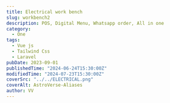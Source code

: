 ```yaml
---
title: Electrical work bench
slug: workbench2
description: POS, Digital Menu, Whatsapp order, All in one
category:
  - One
tags:
  - Vue js
  - Tailwind Css
  - Laravel
pubDate: 2023-09-01
publishedTime: "2024-06-24T15:30:00Z"
modifiedTime: "2024-07-23T15:30:00Z"
coverSrc: "../../ELECTRICAL.png"
coverAlt: AstroVerse-Aliases
author: VV
---
```

